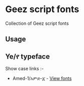# Geez script fonts
Collection of Geez script fonts

## Usage

## Ye/የ typeface

Show case links :-

* Amed-1/አምድ-፩ - [View fonts](https://simonbelete.github.io/geez-script-fonts/amed-1/)

